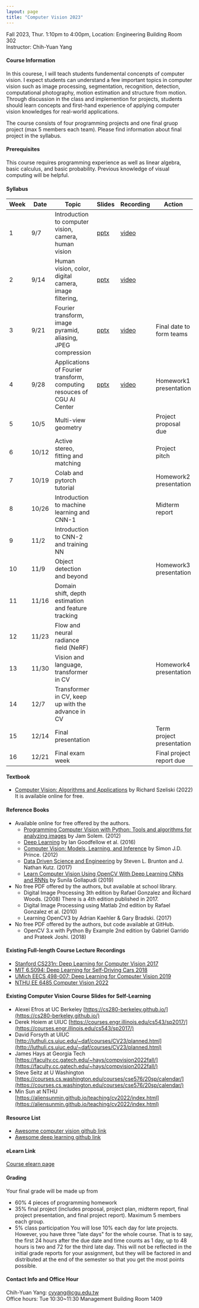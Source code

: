 ```yaml
---
layout: page
title: "Computer Vision 2023"
---
```


Fall 2023, Thur. 1:10pm to 4:00pm, Location: Engineering Building Room 302 <br/>
Instructor: Chih-Yuan Yang

#### Course Information

In this courese, I will teach students fundemental concenpts of computer vision. I expect students can understand a few important topics in computer vision such as image processing, segmentation, recognition, detection, computational photography, motion estimation and structure from motion. Through discussion in the class and implemention for projects, students should learn concepts and first-hand experience of applying computer vision knowledges for real-world applications.

The course consists of four programming projects and one final gruop project (max 5 members each team). Please find information about final project in the syllabus.

#### Prerequisites

This course requires programming experience as well as linear algebra, basic calculus, and basic probability. Previous knowledge of visual computing will be helpful.

#### Syllabus

|Week|Date|Topic                                                      |Slides   |Recording | Action |
|---|---|---|---|---|---|
|1   |9/7        | Introduction to computer vision, camera, human vision                |  [pptx](https://changgunguniversity-my.sharepoint.com/:p:/g/personal/d000019097_cgu_edu_tw/EVLfruM4hupAsx5pk_5jMeYBZ3WZEfAM0VCHL77_E7oXbg?e=KOD6uE)    | [video](https://youtu.be/PAsd1LVJXdw)         |                              |
|2   |9/14       | Human vision, color, digital camera, image filtering,                |  [pptx](https://changgunguniversity-my.sharepoint.com/:p:/g/personal/d000019097_cgu_edu_tw/ESyaADj8eb5IuuoC8j6YEk0BReR3QQxB97mJVZQwwCwA2g?e=rm8e8o)    | [video](https://youtu.be/rO6pu1ukSww)         |                              |
|3   |9/21       | Fourier transform, image pyramid, aliasing, JPEG compression         |  [pptx](https://changgunguniversity-my.sharepoint.com/:p:/g/personal/d000019097_cgu_edu_tw/EU9KGEa5Uz9Pg-OjX4npsmcBbYc7DJ0z8rkOLorZ6kc1eA?e=u9cBR3)    | [video](https://youtu.be/_DSUGWh5RmI)         | Final date to form teams     |
|4   |9/28       | Applications of Fourier transform, computing resouces of CGU AI Center   | [pptx](https://changgunguniversity-my.sharepoint.com/:p:/g/personal/d000019097_cgu_edu_tw/EbmzVWzeLylNoaiLstQ50nwBs3R21iaDL3Yt43vsd9xeVw?e=FYjI6l)     | [video](https://youtu.be/DBRiH6GusOw)         | Homework1 presentation       |
|5   |10/5       | Multi-view geometry                                                           |      |          | Project proposal due         |
|6   |10/12      | Active stereo, fitting and matching                                           |      |          | Project pitch                |
|7   |10/19      | Colab and pytorch tutorial                                                    |      |          | Homework2 presentation       |
|8   |10/26      | Introduction to machine learning and CNN-1                                    |      |          | Midterm report               |
|9   |11/2       | Introduction to CNN-2 and training NN                                         |      |          |                              |
|10  |11/9       | Object detection and beyond                                                   |      |          | Homework3 presentation       | 
|11  |11/16      | Domain shift, depth estimation and feature tracking                           |      |          |                              |
|12  |11/23      | Flow and neural radiance field (NeRF)                                         |      |          |                              |
|13  |11/30      | Vision and language, transformer in CV                                        |      |          | Homework4 presentation       |
|14  |12/7       | Transformer in CV, keep up with the advance in CV                             |      |          |                              |
|15  |12/14      | Final presentation                                                            |      |          | Term project presentation    |
|16  |12/21      | Final exam week                                                               |      |          | Final project report due     |

#### Textbook
- [Computer Vision: Algorithms and Applications](http://szeliski.org/Book/) by Richard Szeliski (2022) <br/>
It is available online for free.

#### Reference Books
- Available online for free offered by the authors.
  - [Programming Computer Vision with Python: Tools and algorithms for analyzing images](http://programmingcomputervision.com/) by Jam Solem. (2012)
  - [Deep Learning](https://www.deeplearningbook.org/) by Ian Goodfellow et al. (2016)
  - [Computer Vision: Models, Learning, and Inference](http://www.computervisionmodels.com/) by Simon J.D. Prince. (2012)
  - [Data Driven Science and Engineering](http://databookuw.com/databook.pdf) by Steven L. Brunton and J. Nathan Kutz. (2017)
  - [Learn Computer Vision Using OpenCV With Deep Learning CNNs and RNNs](https://link.springer.com/book/10.1007/978-1-4842-4261-2) by Sunila Gollapudi (2019)
- No free PDF offered by the authors, but available at school library.
  - Digital Image Processing 3th edition by Rafael Gonzalez and Richard Woods. (2008) There is a 4th edition published in 2017.
  - Digital Image Processing using Matlab 2nd edition by Rafael Gonzalez et al. (2010)
  - Learning OpenCV3 by Adrian Kaehler & Gary Bradski. (2017)
- No free PDF offered by the authors, but code available at GitHub.
  - OpenCV 3.x with Python By Example 2nd edition by Gabriel Garrido and Prateek Joshi. (2018)
  
#### Existing Full-length Course Lecture Recordings
- [Stanford CS231n: Deep Learning for Computer Vision 2017](https://www.youtube.com/playlist?list=PL3FW7Lu3i5JvHM8ljYj-zLfQRF3EO8sYv)
- [MIT 6.S094: Deep Learning for Self-Driving Cars 2018](https://www.youtube.com/watch?v=-6INDaLcuJY&list=PLts9ZnoIwN9MJOXSFal2wFImRjfUhmYSP)
- [UMich EECS 498-007: Deep Learning for Computer Vision 2019](https://www.youtube.com/playlist?list=PL5-TkQAfAZFbzxjBHtzdVCWE0Zbhomg7r)
- [NTHU EE 6485 Computer Vision 2022](https://aliensunmin.github.io/teaching/cv2022/index.html)

#### Existing Computer Vision Course Slides for Self-Learning
- Alexei Efros at UC Berkeley [https://cs280-berkeley.github.io/](https://cs280-berkeley.github.io/)
- Derek Hoiem at UIUC [https://courses.engr.illinois.edu/cs543/sp2017/](https://courses.engr.illinois.edu/cs543/sp2017/)
- David Forsyth at UIUC [http://luthuli.cs.uiuc.edu/~daf/courses/CV23/planned.html](http://luthuli.cs.uiuc.edu/~daf/courses/CV23/planned.html)
- James Hays at Georgia Tech [https://faculty.cc.gatech.edu/~hays/compvision2022fall/](https://faculty.cc.gatech.edu/~hays/compvision2022fall/)
- Steve Seitz at U Washington [https://courses.cs.washington.edu/courses/cse576/20sp/calendar/](https://courses.cs.washington.edu/courses/cse576/20sp/calendar/)
- Min Sun at NTHU [https://aliensunmin.github.io/teaching/cv2022/index.html](https://aliensunmin.github.io/teaching/cv2022/index.html)

#### Resource List
- [Awesome computer vision github link](https://github.com/jbhuang0604/awesome-computer-vision)
- [Awesome deep learning github link](https://github.com/ChristosChristofidis/awesome-deep-learning)

#### eLearn Link
[Course elearn page](https://el.cgu.edu.tw/)

#### Grading
Your final grade will be made up from
- 60% 4 pieces of programming homework
- 35% final project (includes proposal, project plan, midterm report, final project presentation, and final project report). Maximum 5 members each group.
- 5% class participation
You will lose 10% each day for late projects. However, you have three "late days" for the whole course. That is to say, the first 24 hours after the due date and time counts as 1 day, up to 48 hours is two and 72 for the third late day. This will not be reflected in the initial grade reports for your assignment, but they will be factored in and distributed at the end of the semester so that you get the most points possible.

#### Contact Info and Office Hour
Chih-Yuan Yang: cyyang@cgu.edu.tw <br/>
Office hours: Tue 10:30~11:30 Management Building Room 1409<br/>